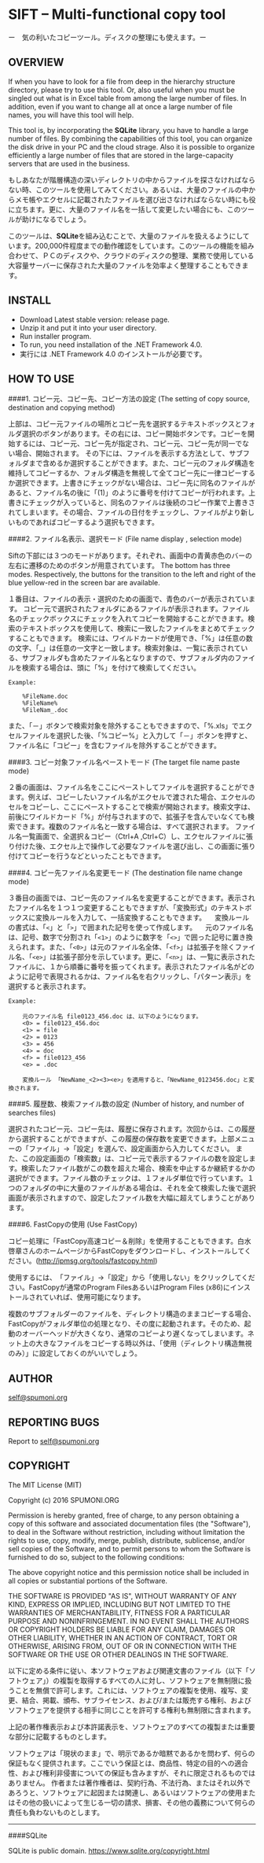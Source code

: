 SIFT – Multi-functional copy tool
====
ー　気の利いたコピーツール。ディスクの整理にも使えます。ー

OVERVIEW
------
If when you have to look for a file from deep in the hierarchy structure directory, please try to use this tool. Or, also useful when you must be singled out what is in Excel table from among the large number of files. In addition, even if you want to change all at once a large number of file names, you will have this tool will help.

This tool is, by incorporating the **SQLite** library, you have to handle a large number of files. By combining the capabilities of this tool, you can organize the disk drive in your PC and the cloud strage. Also it is possible to organize efficiently a large number of files that are stored in the large-capacity servers that are used in the business.

もしあなたが階層構造の深いディレクトリの中からファイルを探さなければならない時、このツールを使用してみてください。あるいは、大量のファイルの中からメモ帳やエクセルに記載されたファイルを選び出さなければならない時にも役に立ちます。更に、大量のファイル名を一括して変更したい場合にも、このツールが助けになるでしょう。

このツールは、**SQLite**を組み込むことで、大量のファイルを扱えるようにしています。200,000件程度までの動作確認をしています。このツールの機能を組み合わせて、ＰＣのディスクや、クラウドのディスクの整理、業務で使用している大容量サーバーに保存された大量のファイルを効率よく整理することもできます。

INSTALL
------
+ Download Latest stable version: release page.
+ Unzip it and put it into your user directory.
+ Run installer program.
+ To run, you need installation of the .NET Framework 4.0.
+ 実行には .NET Framework 4.0 のインストールが必要です。

HOW TO USE
------
####1. コピー元、コピー先、コピー方法の設定
(The setting of copy source, destination and copying method)

上部は、コピー元ファイルの場所とコピー先を選択するテキストボックスとフォルダ選択のボタンがあります。その右には、コピー開始ボタンです。コピーを開始するには、コピー元、コピー先が指定され、コピー元、コピー先が同一でない場合、開始されます。
その下には、ファイルを表示する方法として、サブフォルダまで含めるか選択することができます。また、コピー元のフォルダ構造を維持してコピーするか、フォルダ構造を無視して全てコピー先に一律コピーするか選択できます。上書きにチェックがない場合は、コピー先に同名のファイルがあると、ファイル名の後に「(1)」のように番号を付けてコピーが行われます。上書きにチェックが入っていると、同名のファイルは後続のコピー作業で上書きされてしまいます。その場合、ファイルの日付をチェックし、ファイルがより新しいものであればコピーするよう選択もできます。

####2. ファイル名表示、選択モード
(File name display , selection mode)

Siftの下部には３つのモードがあります。それぞれ、画面中の青黄赤色のバーの左右に遷移のためのボタンが用意されています。
The bottom has three modes. Respectively, the buttons for the transition to the left and right of the blue yellow-red in the screen bar are available.

１番目は、ファイルの表示・選択のための画面で、青色のバーが表示されています。
コピー元で選択されたフォルダにあるファイルが表示されます。ファイル名のチェックボックスにチェックを入れてコピーを開始することができます。検索のテキストボックスを使用して、検索に一致したファイルをまとめてチェックすることもできます。
検索には、ワイルドカードが使用でき、「%」は任意の数の文字、「_」は任意の一文字と一致します。検索対象は、一覧に表示されている、サブフォルダも含めたファイル名となりますので、サブフォルダ内のファイルを検索する場合は、頭に「%」を付けて検索してください。

    Example:
    
        %FileName.doc
        %FileName%
        %FileNam_.doc

また、「－」ボタンで検索対象を除外することもできますので、「%.xls」でエクセルファイルを選択した後、「%コピー%」と入力して「－」ボタンを押すと、ファイル名に「コピー」を含むファイルを除外することができます。

####3. コピー対象ファイル名ペーストモード 
(The target file name paste mode)

２番の画面は、ファイル名をここにペーストしてファイルを選択することができます。例えば、コピーしたいファイル名がエクセルで渡された場合、エクセルのセルをコピーし、ここにペーストすることで検索が開始されます。検索文字は、前後にワイルドカード「%」が付与されますので、拡張子を含んでいなくても検索できます。複数のファイル名と一致する場合は、すべて選択されます。
ファイル名一覧画面で、全選択＆コピー（Ctrl+A ,Ctrl+C）し、エクセルファイルに張り付けた後、エクセル上で操作して必要なファイルを選び出し、この画面に張り付けてコピーを行うなどといったこともできます。

####4. コピー先ファイル名変更モード
(The destination file name change mode)

３番目の画面では、コピー先のファイル名を変更することができます。表示されたファイル名を１つ１つ変更することもできますが、「変換形式」のテキストボックスに変換ルールを入力して、一括変換することもできます。
　変換ルールの書式は、「`<`」と「`>`」で囲まれた記号を使って作成します。
　元のファイル名は、記号、数字で分割され「`<1>`」のように数字を「`<>`」で囲った記号に置き換えられます。また、「`<0>`」は元のファイル名全体、「`<f>`」は拡張子を除くファイル名、「`<e>`」は拡張子部分を示しています。更に、「`<n>`」は、一覧に表示されたファイルに、１から順番に番号を振ってくれます。表示されたファイル名がどのように記号で表現されるかは、ファイル名を右クリックし、「パターン表示」を選択すると表示されます。

    Example:
    
        元のファイル名	file0123_456.doc は、以下のようになります。
        <0> = file0123_456.doc
        <1> = file
        <2> = 0123
        <3> = 456
        <4> = doc
        <f> = file0123_456
        <e> = .doc

        変換ルール 「NewName_<2><3><e>」を適用すると、「NewName_0123456.doc」と変換されます。

####5. 履歴数、検索ファイル数の設定
(Number of history, and number of searches files)

選択されたコピー元、コピー先は、履歴に保存されます。次回からは、この履歴から選択することができますが、この履歴の保存数を変更できます。上部メニューの「ファイル」→「設定」を選んで、設定画面から入力してください。
また、この設定画面の「検索数」は、コピー元で表示するファイルの数を設定します。検索したファイル数がこの数を超えた場合、検索を中止するか継続するかの選択ができます。ファイル数のチェックは、１フォルダ単位で行っています。１つのフォルダの中に大量のファイルがある場合は、それを全て検索した後で選択画面が表示されますので、設定したファイル数を大幅に超えてしまうことがあります。

####6. FastCopyの使用
(Use FastCopy)

コピー処理に「FastCopy高速コピー＆削除」を使用することもできます。白水啓章さんのホームページからFastCopyをダウンロードし、インストールしてください。(http://ipmsg.org/tools/fastcopy.html)

使用するには、　「ファイル」→「設定」から「使用しない」をクリックしてください。FastCopyが通常のProgram FilesあるいはProgram Files (x86)にインストールされていれば、使用可能になります。

複数のサブフォルダーのファイルを、ディレクトリ構造のままコピーする場合、FastCopyがフォルダ単位の処理となり、その度に起動されます。そのため、起動のオーバーヘッドが大きくなり、通常のコピーより遅くなってしまいます。ネット上の大きなファイルをコピーする時以外は、「使用（ディレクトリ構造無視のみ）」に設定しておくのがいいでしょう。

AUTHOR
------
self@spumoni.org

REPORTING BUGS
------
Report to self@spumoni.org

COPYRIGHT 
------
The MIT License (MIT)

Copyright (c) 2016 SPUMONI.ORG

Permission is hereby granted, free of charge, to any person obtaining a copy of this software and associated documentation files (the "Software"), to deal in the Software without restriction, including without limitation the rights to use, copy, modify, merge, publish, distribute, sublicense, and/or sell copies of the Software, and to permit persons to whom the Software is furnished to do so, subject to the following conditions:

The above copyright notice and this permission notice shall be included in all copies or substantial portions of the Software.

THE SOFTWARE IS PROVIDED "AS IS", WITHOUT WARRANTY OF ANY KIND, EXPRESS OR IMPLIED, INCLUDING BUT NOT LIMITED TO THE WARRANTIES OF MERCHANTABILITY, FITNESS FOR A PARTICULAR PURPOSE AND NONINFRINGEMENT. IN NO EVENT SHALL THE AUTHORS OR COPYRIGHT HOLDERS BE LIABLE FOR ANY CLAIM, DAMAGES OR OTHER LIABILITY, WHETHER IN AN ACTION OF CONTRACT, TORT OR OTHERWISE, ARISING FROM, OUT OF OR IN CONNECTION WITH THE SOFTWARE OR THE USE OR OTHER DEALINGS IN THE SOFTWARE.

以下に定める条件に従い、本ソフトウェアおよび関連文書のファイル（以下「ソフトウェア」）の複製を取得するすべての人に対し、ソフトウェアを無制限に扱うことを無償で許可します。これには、ソフトウェアの複製を使用、複写、変更、結合、掲載、頒布、サブライセンス、および/または販売する権利、およびソフトウェアを提供する相手に同じことを許可する権利も無制限に含まれます。

上記の著作権表示および本許諾表示を、ソフトウェアのすべての複製または重要な部分に記載するものとします。

ソフトウェアは「現状のまま」で、明示であるか暗黙であるかを問わず、何らの保証もなく提供されます。ここでいう保証とは、商品性、特定の目的への適合性、および権利非侵害についての保証も含みますが、それに限定されるものではありません。 作者または著作権者は、契約行為、不法行為、またはそれ以外であろうと、ソフトウェアに起因または関連し、あるいはソフトウェアの使用またはその他の扱いによって生じる一切の請求、損害、その他の義務について何らの責任も負わないものとします。 

----
####SQLite

SQLite is public domain. <https://www.sqlite.org/copyright.html>


